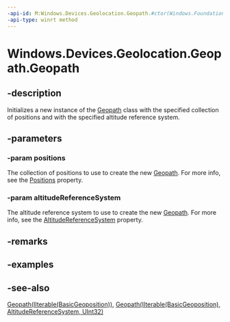 ----api-id: M:Windows.Devices.Geolocation.Geopath.#ctor(Windows.Foundation.Collections.IIterable{Windows.Devices.Geolocation.BasicGeoposition},Windows.Devices.Geolocation.AltitudeReferenceSystem)
-api-type: winrt method
---<!-- Method syntaxpublic Geopath(Windows.Foundation.Collections.IIterable<Windows.Devices.Geolocation.BasicGeoposition> positions, Windows.Devices.Geolocation.AltitudeReferenceSystem altitudeReferenceSystem)--># Windows.Devices.Geolocation.Geopath.Geopath## -descriptionInitializes a new instance of the [Geopath](geopath.md) class with the specified collection of positions and with the specified altitude reference system.## -parameters### -param positionsThe collection of positions to use to create the new [Geopath](geopath.md). For more info, see the [Positions](geopath_positions.md) property.### -param altitudeReferenceSystemThe altitude reference system to use to create the new [Geopath](geopath.md). For more info, see the [AltitudeReferenceSystem](geopath_altitudereferencesystem.md) property.## -remarks## -examples## -see-also[Geopath(IIterable(BasicGeoposition))](geopath_geopath_209419777.md), [Geopath(IIterable(BasicGeoposition), AltitudeReferenceSystem, UInt32)](geopath_geopath_549320865.md)